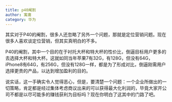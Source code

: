 ```yaml
---
title: p40阉割
author: 寓庸
category: 华为
---
```

其实对于P40的阉割，很多人还忽略了另外一个问题，那就是定位营销问题。现在很多人喜欢谈定位营销，但其实真明白的不多。

P40的阉割，其中一个目的在于衬托大杯和特大杯的性价比，倒逼目标用户更多的去选择大杯和特大杯。这就如同当年苹果7有32G，有128G，但没有64G，iPhone8有64G，有256G，但没有128G一样，都是为了形成对比，倒逼刚需用户选择更贵的产品，以达到增加盈利的目的。

说实话，这一手确实令人觉得恶心，但是，要清楚一个问题：一个企业所做出的一切策略，肯定都是经过集体考虑商议出来的可以获得最大化利润的，毕竟大家开公司不都是以尽可能多的赚钱获利为目标吗？现在你明白了这其中的门路了吧。